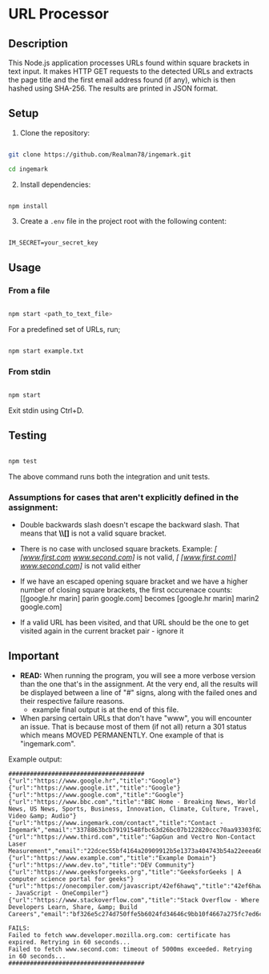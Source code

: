 
# URL Processor

  

## Description

This Node.js application processes URLs found within square brackets in text input. It makes HTTP GET requests to the detected URLs and extracts the page title and the first email address found (if any), which is then hashed using SHA-256. The results are printed in JSON format.

  

## Setup

  

1. Clone the repository:

```sh

git clone https://github.com/Realman78/ingemark.git

cd ingemark

```

  

2. Install dependencies:

```sh

npm install

```

  

3. Create a `.env` file in the project root with the following content:

```env

IM_SECRET=your_secret_key

```

  

## Usage

  

### From a file

```sh

npm start <path_to_text_file>

```

For a predefined set of URLs, run;
```sh

npm start example.txt

```
### From stdin

```sh

npm start

```

Exit stdin using Ctrl+D.

## Testing
```sh

npm test

```
The above command runs both the integration and unit tests.

  

### Assumptions for cases that aren't explicitly defined in the assignment:

- Double backwards slash doesn't escape the backward slash. That means that **\\\\[\]** is not a valid square bracket.

- There is no case with unclosed square brackets. Example: *[ [www.first.com www.second.com]* is not valid, *[ [www.first.com\] www.second.com]* is not valid either

- If we have an escaped opening square bracket and we have a higher number of closing square brackets, the first occurenace counts: [\[google.hr marin] parin google.com] becomes [google.hr marin] marin2 google.com]

- If a valid URL has been visited, and that URL should be the one to get visited again in the current bracket pair - ignore it

## Important
- **READ:** When running the program, you will see a more verbose version than the one that's in the assignment. At the very end, all the results will be displayed between a line of "#" signs, along with the failed ones and their respective failure reasons.
	- example final output is at the end of this file.
- When parsing certain URLs that don't have "www", you will encounter an issue. That is because most of them (if not all) return a 301 status which means MOVED PERMANENTLY. One example of that is "ingemark.com".

Example output:
```
######################################
{"url":"https://www.google.hr","title":"Google"}
{"url":"https://www.google.it","title":"Google"}
{"url":"https://www.google.com","title":"Google"}
{"url":"https://www.bbc.com","title":"BBC Home - Breaking News, World News, US News, Sports, Business, Innovation, Climate, Culture, Travel, Video &amp; Audio"}
{"url":"https://www.ingemark.com/contact","title":"Contact - Ingemark","email":"3378863bcb79191548fbc63d26bc07b122820ccc70aa93303f02f27ab31d6f52"}
{"url":"https://www.third.com","title":"GapGun and Vectro Non-Contact Laser Measurement","email":"22dcec55bf4164a20909912b5e1373a404743b54a22eeea66486d480e3209624"}
{"url":"https://www.example.com","title":"Example Domain"}
{"url":"https://www.dev.to","title":"DEV Community"}
{"url":"https://www.geeksforgeeks.org","title":"GeeksforGeeks | A computer science portal for geeks"}
{"url":"https://onecompiler.com/javascript/42ef6hawq","title":"42ef6hawq - JavaScript - OneCompiler"}
{"url":"https://www.stackoverflow.com","title":"Stack Overflow - Where Developers Learn, Share, &amp; Build Careers","email":"bf326e5c274d750ffe5b6024fd34646c9bb10f4667a275fc7ed6c450746a7eb9"}

FAILS:
Failed to fetch www.developer.mozilla.org.com: certificate has expired. Retrying in 60 seconds...
Failed to fetch www.second.com: timeout of 5000ms exceeded. Retrying in 60 seconds...
######################################
```
